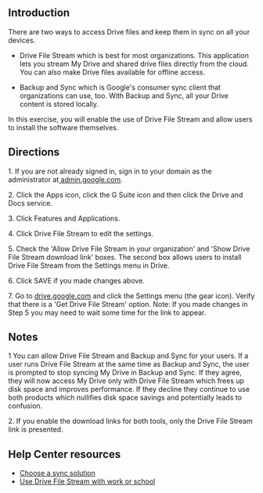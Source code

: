 ## Introduction

There are two ways to access Drive files and keep them in sync on all your devices.

-   Drive File Stream which is best for most organizations. This application lets you stream My Drive and shared drive files directly from the cloud. You can also make Drive files available for offline access.

-   Backup and Sync which is Google's consumer sync client that organizations can use, too. With Backup and Sync, all your Drive content is stored locally.

In this exercise, you will enable the use of Drive File Stream and allow users to install the software themselves.

## Directions

1\. If you are not already signed in, sign in to your domain as the administrator at[ admin.google.com](https://admin.google.com/).

2\. Click the Apps icon, click the G Suite icon and then click the Drive and Docs service.

3\. Click Features and Applications.

4\. Click Drive File Stream to edit the settings.

5\. Check the 'Allow Drive File Stream in your organization' and 'Show Drive File Stream download link' boxes. The second box allows users to install Drive File Stream from the Settings menu in Drive.

6\. Click SAVE if you made changes above.

7\. Go to [drive.google.com](https://drive.google.com/ "drive.google.com") and click the Settings menu (the gear icon). Verify that there is a 'Get Drive File Stream' option. Note: If you made changes in Step 5 you may need to wait some time for the link to appear.

## Notes

1 You can allow Drive File Stream and Backup and Sync for your users. If a user runs Drive File Stream at the same time as Backup and Sync, the user is prompted to stop syncing My Drive in Backup and Sync. If they agree, they will now access My Drive only with Drive File Stream which frees up disk space and improves performance. If they decline they continue to use both products which nullifies disk space savings and potentially leads to confusion.

2\. If you enable the download links for both tools, only the Drive File Stream link is presented.

## Help Center resources

-   [Choose a sync solution](https://support.google.com/a/answer/7491633 "Choose a sync solution")
-   [Use Drive File Stream with work or school](https://support.google.com/drive/answer/7329379#Keepoffline "Use Drive File Stream with work or school")
